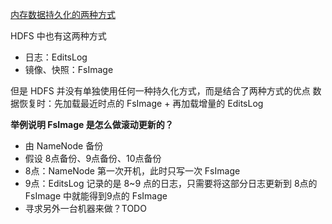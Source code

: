 [内存数据持久化的两种方式](内存数据持久化的两种方式.md)

HDFS 中也有这两种方式
- 日志：EditsLog
- 镜像、快照：FsImage

但是 HDFS 并没有单独使用任何一种持久化方式，而是结合了两种方式的优点
数据恢复时：先加载最近时点的 FsImage + 再加载增量的 EditsLog

**举例说明 FsImage 是怎么做滚动更新的？**

- 由 NameNode 备份
- 假设 8点备份、9点备份、10点备份
- 8点：NameNode 第一次开机，此时只写一次 FsImage
- 9点：EditsLog 记录的是 8~9 点的日志，只需要将这部分日志更新到 8点的 FsImage 中就能得到9点的 FsImage
- 寻求另外一台机器来做？TODO